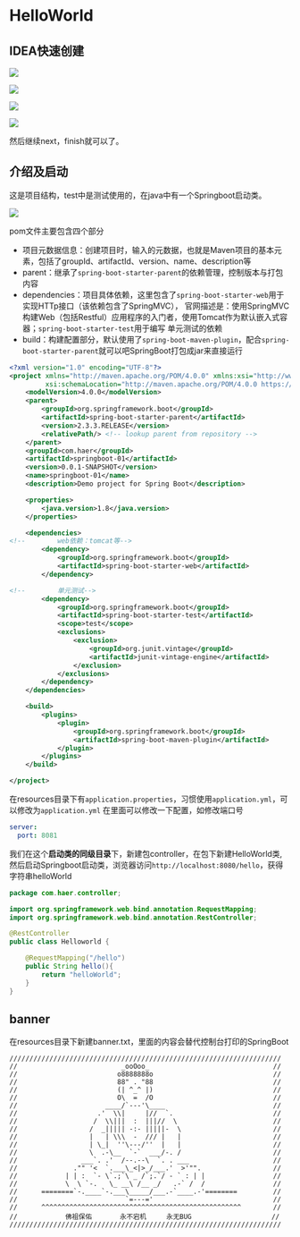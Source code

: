 # HelloWorld

## IDEA快速创建

![](../../.vuepress/public/img/learning/springboot/3.png)

![](../../.vuepress/public/img/learning/springboot/4.png)

![](../../.vuepress/public/img/learning/springboot/5.png)

![](../../.vuepress/public/img/learning/springboot/6.png)

然后继续next，finish就可以了。

## 介绍及启动

这是项目结构，test中是测试使用的，在java中有一个Springboot启动类。

![](../../.vuepress/public/img/learning/springboot/7.png)

pom文件主要包含四个部分

* 项目元数据信息：创建项目时，输入的元数据，也就是Maven项目的基本元素，包括了groupId、artifactId、version、name、description等
* parent：继承了`spring-boot-starter-parent`的依赖管理，控制版本与打包内容
* dependencies：项目具体依赖，这里包含了`spring-boot-starter-web`用于实现HTTp接口（该依赖包含了SpringMVC），
官网描述是：使用SpringMVC构建Web（包括Restful）应用程序的入门者，使用Tomcat作为默认嵌入式容器；`spring-boot-starter-test`用于编写
单元测试的依赖
* build：构建配置部分，默认使用了`spring-boot-maven-plugin`，配合`spring-boot-starter-parent`就可以吧SpringBoot打包成jar来直接运行

```xml
<?xml version="1.0" encoding="UTF-8"?>
<project xmlns="http://maven.apache.org/POM/4.0.0" xmlns:xsi="http://www.w3.org/2001/XMLSchema-instance"
         xsi:schemaLocation="http://maven.apache.org/POM/4.0.0 https://maven.apache.org/xsd/maven-4.0.0.xsd">
    <modelVersion>4.0.0</modelVersion>
    <parent>
        <groupId>org.springframework.boot</groupId>
        <artifactId>spring-boot-starter-parent</artifactId>
        <version>2.3.3.RELEASE</version>
        <relativePath/> <!-- lookup parent from repository -->
    </parent>
    <groupId>com.haer</groupId>
    <artifactId>springboot-01</artifactId>
    <version>0.0.1-SNAPSHOT</version>
    <name>springboot-01</name>
    <description>Demo project for Spring Boot</description>

    <properties>
        <java.version>1.8</java.version>
    </properties>

    <dependencies>
<!--        web依赖：tomcat等-->
        <dependency>
            <groupId>org.springframework.boot</groupId>
            <artifactId>spring-boot-starter-web</artifactId>
        </dependency>

<!--        单元测试-->
        <dependency>
            <groupId>org.springframework.boot</groupId>
            <artifactId>spring-boot-starter-test</artifactId>
            <scope>test</scope>
            <exclusions>
                <exclusion>
                    <groupId>org.junit.vintage</groupId>
                    <artifactId>junit-vintage-engine</artifactId>
                </exclusion>
            </exclusions>
        </dependency>
    </dependencies>

    <build>
        <plugins>
            <plugin>
                <groupId>org.springframework.boot</groupId>
                <artifactId>spring-boot-maven-plugin</artifactId>
            </plugin>
        </plugins>
    </build>

</project>

```

在resources目录下有`application.properties`，习惯使用`application.yml`，可以修改为`application.yml`
在里面可以修改一下配置，如修改端口号

```yaml
server:
  port: 8081
```

我们在这个**启动类的同级目录**下，新建包controller，在包下新建HelloWorld类,
然后启动Springboot启动类，浏览器访问`http://localhost:8080/hello`，获得字符串helloWorld

```java
package com.haer.controller;

import org.springframework.web.bind.annotation.RequestMapping;
import org.springframework.web.bind.annotation.RestController;

@RestController
public class Helloworld {

    @RequestMapping("/hello")
    public String hello(){
        return "helloWorld";
    }
}

```

## banner

在resources目录下新建banner.txt，里面的内容会替代控制台打印的SpringBoot

```text
////////////////////////////////////////////////////////////////////
//                          _ooOoo_                               //
//                         o8888888o                              //
//                         88" . "88                              //
//                         (| ^_^ |)                              //
//                         O\  =  /O                              //
//                      ____/`---'\____                           //
//                    .'  \\|     |//  `.                         //
//                   /  \\|||  :  |||//  \                        //
//                  /  _||||| -:- |||||-  \                       //
//                  |   | \\\  -  /// |   |                       //
//                  | \_|  ''\---/''  |   |                       //
//                  \  .-\__  `-`  ___/-. /                       //
//                ___`. .'  /--.--\  `. . ___                     //
//              ."" '<  `.___\_<|>_/___.'  >'"".                  //
//            | | :  `- \`.;`\ _ /`;.`/ - ` : | |                 //
//            \  \ `-.   \_ __\ /__ _/   .-` /  /                 //
//      ========`-.____`-.___\_____/___.-`____.-'========         //
//                           `=---='                              //
//      ^^^^^^^^^^^^^^^^^^^^^^^^^^^^^^^^^^^^^^^^^^^^^^^^^^        //
//            佛祖保佑       永不宕机     永无BUG                    //
////////////////////////////////////////////////////////////////////
```

